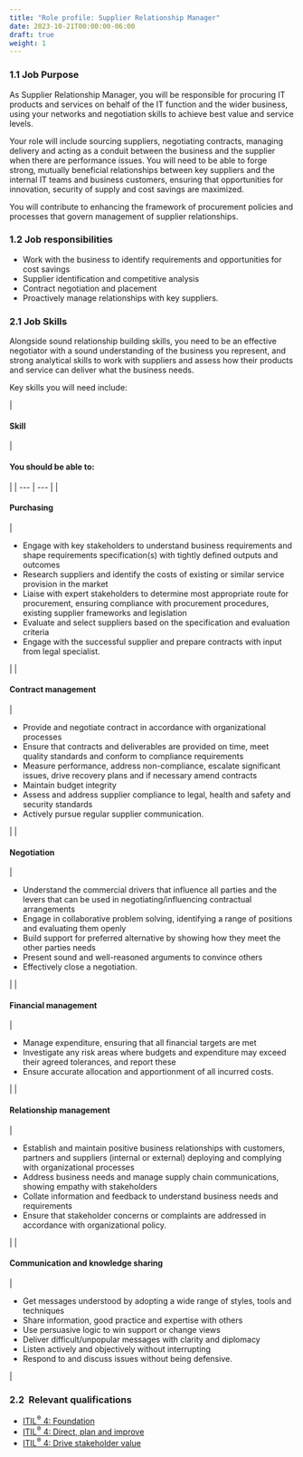 ```yaml
---
title: "Role profile: Supplier Relationship Manager"
date: 2023-10-21T00:00:00-06:00
draft: true
weight: 1
---
```


### 1.1 Job Purpose

As Supplier Relationship Manager, you will be responsible for procuring IT products and services on behalf of the IT function and the wider business, using your networks and negotiation skills to achieve best value and service levels.

Your role will include sourcing suppliers, negotiating contracts, managing delivery and acting as a conduit between the business and the supplier when there are performance issues. You will need to be able to forge strong, mutually beneficial relationships between key suppliers and the internal IT teams and business customers, ensuring that opportunities for innovation, security of supply and cost savings are maximized.

You will contribute to enhancing the framework of procurement policies and processes that govern management of supplier relationships.

### 1.2 Job responsibilities

* Work with the business to identify requirements and opportunities for cost savings
* Supplier identification and competitive analysis
* Contract negotiation and placement
* Proactively manage relationships with key suppliers.

### 2.1 Job Skills

Alongside sound relationship building skills, you need to be an effective negotiator with a sound understanding of the business you represent, and strong analytical skills to work with suppliers and assess how their products and service can deliver what the business needs.

Key skills you will need include:

| 
#### **Skill**

 | 

#### **You should be able to:**

 |
| --- | --- |
| 

#### **Purchasing**

 | 

* Engage with key stakeholders to understand business requirements and shape requirements specification(s) with tightly defined outputs and outcomes
* Research suppliers and identify the costs of existing or similar service provision in the market
* Liaise with expert stakeholders to determine most appropriate route for procurement, ensuring compliance with procurement procedures, existing supplier frameworks and legislation
* Evaluate and select suppliers based on the specification and evaluation criteria
* Engage with the successful supplier and prepare contracts with input from legal specialist.

 |
| 

#### **Contract management**

 | 

* Provide and negotiate contract in accordance with organizational processes
* Ensure that contracts and deliverables are provided on time, meet quality standards and conform to compliance requirements
* Measure performance, address non-compliance, escalate significant issues, drive recovery plans and if necessary amend contracts
* Maintain budget integrity
* Assess and address supplier compliance to legal, health and safety and security standards
* Actively pursue regular supplier communication.

 |
| 

#### **Negotiation**

 | 

* Understand the commercial drivers that influence all parties and the levers that can be used in negotiating/influencing contractual arrangements
* Engage in collaborative problem solving, identifying a range of positions and evaluating them openly
* Build support for preferred alternative by showing how they meet the other parties needs
* Present sound and well-reasoned arguments to convince others
* Effectively close a negotiation.

 |
| 

#### **Financial management**

 | 

* Manage expenditure, ensuring that all financial targets are met
* Investigate any risk areas where budgets and expenditure may exceed their agreed tolerances, and report these
* Ensure accurate allocation and apportionment of all incurred costs.

 |
| 

#### **Relationship management**

 | 

* Establish and maintain positive business relationships with customers, partners and suppliers (internal or external) deploying and complying with organizational processes
* Address business needs and manage supply chain communications, showing empathy with stakeholders
* Collate information and feedback to understand business needs and requirements
* Ensure that stakeholder concerns or complaints are addressed in accordance with organizational policy.

 |
| 

#### **Communication and knowledge sharing**

 | 

* Get messages understood by adopting a wide range of styles, tools and techniques
* Share information, good practice and expertise with others
* Use persuasive logic to win support or change views
* Deliver difficult/unpopular messages with clarity and diplomacy
* Listen actively and objectively without interrupting
* Respond to and discuss issues without being defensive.

 |

### 2.2  Relevant qualifications

* [ITIL<sup>®</sup> 4: Foundation](https://www.axelos.com/certifications/itil-service-management/itil-4-foundation)
* [ITIL<sup>®</sup> 4: Direct, plan and improve](https://www.axelos.com/certifications/itil-service-management/managing-professional/direct-plan-and-improve)
* [ITIL<sup>®</sup> 4: Drive stakeholder value](https://www.axelos.com/certifications/itil-service-management/managing-professional/drive-stakeholder-value)
